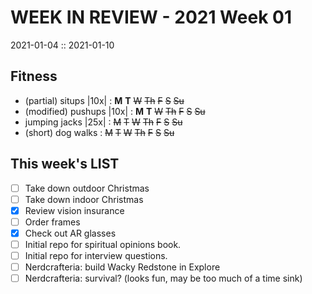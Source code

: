 WEEK IN REVIEW - 2021 Week 01
=============================
2021-01-04 :: 2021-01-10

## Fitness

- (partial) situps |10x| : __M__ __T__ ~~W~~ ~~Th~~ ~~F~~ ~~S~~ ~~Su~~
- (modified) pushups |10x| : __M__ __T__ ~~W~~ ~~Th~~ ~~F~~ ~~S~~ ~~Su~~
- jumping jacks |25x| : ~~M~~ ~~T~~ ~~W~~ ~~Th~~ ~~F~~ ~~S~~ ~~Su~~
- (short) dog walks : ~~M~~ ~~T~~ ~~W~~ ~~Th~~ ~~F~~ ~~S~~ ~~Su~~

## This week's LIST

- [ ] Take down outdoor Christmas
- [ ] Take down indoor Christmas
- [x] Review vision insurance
- [ ] Order frames
- [x] Check out AR glasses
- [ ] Initial repo for spiritual opinions book.
- [ ] Initial repo for interview questions.
- [ ] Nerdcrafteria: build Wacky Redstone in Explore
- [ ] Nerdcrafteria: survival?  (looks fun, may be too much of a time sink)
